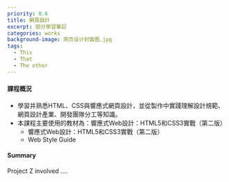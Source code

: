 ```yaml
---
priority: 0.6
title: 網頁設計
excerpt: 部分學習筆記
categories: works
background-image: 网页设计封面图.jpg
tags:
  - This
  - That
  - The other
---
```


#### 課程概況

- 學習并熟悉HTML、CSS與響應式網頁設計，並從製作中實踐理解設計規範、網頁設計產業、開發團隊分工等知識。
- 本課程主要使用的教材為：響應式Web設計：HTML5和CSS3實戰（第二版）
   - 響應式Web設計：HTML5和CSS3實戰（第二版）
   - Web Style Guide

#### Summary

Project Z involved ....
